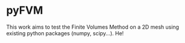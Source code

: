 # pyFVM
This work aims to test the Finite Volumes Method on a 2D mesh using existing python packages (numpy, scipy...).
He!
